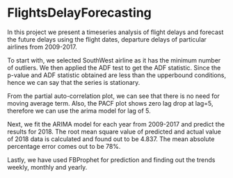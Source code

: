 # FlightsDelayForecasting

In this project we present a timeseries analysis of flight delays and forecast the future delays using the flight dates, departure delays of particular airlines from 2009-2017.

To start with, we selected SouthWest airline as it has the minimum number of outliers. We then applied the ADF test to get the ADF statistic. Since the p-value and ADF statistic obtained are less than the upperbound conditions, hence we can say that the series is stationary.

From the partial auto-correlation plot, we can see that there is no need for moving average term. Also, the PACF plot shows zero lag drop at lag=5, therefore we can use the arima model for lag of 5.

Next, we fit the ARIMA model for each year from 2009-2017 and predict the results for 2018. 
The root mean square value of predicted and actual value of 2018 data is calculated and found out to be 4.837.
The mean absolute percentage error comes out to be 78%.

Lastly, we have used FBProphet for prediction and finding out the trends weekly, monthly and yearly.
